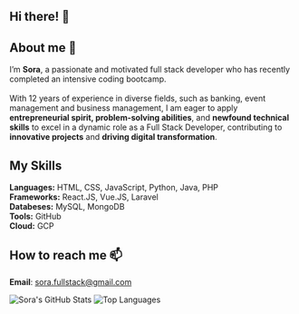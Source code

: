 ## Hi there! 👋 

## About me 🚀
I’m **Sora**, a passionate and motivated full stack developer who has recently completed an intensive coding bootcamp. <br><br>
With 12 years of experience in diverse fields, such as banking, event management and business management, I am eager to apply **entrepreneurial spirit, problem-solving abilities**, and **newfound technical skills** to excel in a dynamic role as a Full Stack Developer, contributing to **innovative projects** and **driving digital transformation**.

## My Skills
**Languages:** HTML, CSS, JavaScript, Python, Java, PHP<br>
**Frameworks:** React.JS, Vue.JS, Laravel<br>
**Databeses:** MySQL, MongoDB<br>
**Tools:** GitHub<br>
**Cloud:** GCP<br>

## How to reach me 📫
**Email**: sora.fullstack@gmail.com

![Sora's GitHub Stats](https://github-readme-stats.vercel.app/api?username=sorasin91&show_icons=true&theme=radical)
![Top Languages](https://github-readme-stats.vercel.app/api/top-langs/?username=sorasin91&layout=compact&theme=radical)


<!---
sorasin91/sorasin91 is a ✨ special ✨ repository because its `README.md` (this file) appears on your GitHub profile.
You can click the Preview link to take a look at your changes.
--->
